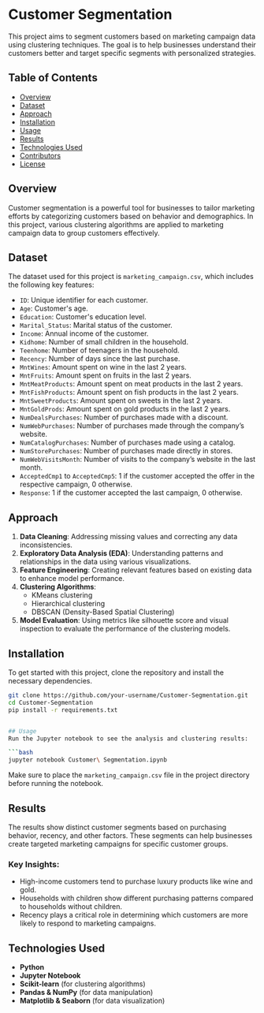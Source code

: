 
# Customer Segmentation

This project aims to segment customers based on marketing campaign data using clustering techniques. The goal is to help businesses understand their customers better and target specific segments with personalized strategies.

## Table of Contents
- [Overview](#overview)
- [Dataset](#dataset)
- [Approach](#approach)
- [Installation](#installation)
- [Usage](#usage)
- [Results](#results)
- [Technologies Used](#technologies-used)
- [Contributors](#contributors)
- [License](#license)

## Overview
Customer segmentation is a powerful tool for businesses to tailor marketing efforts by categorizing customers based on behavior and demographics. In this project, various clustering algorithms are applied to marketing campaign data to group customers effectively.

## Dataset
The dataset used for this project is `marketing_campaign.csv`, which includes the following key features:
- `ID`: Unique identifier for each customer.
- `Age`: Customer's age.
- `Education`: Customer's education level.
- `Marital_Status`: Marital status of the customer.
- `Income`: Annual income of the customer.
- `Kidhome`: Number of small children in the household.
- `Teenhome`: Number of teenagers in the household.
- `Recency`: Number of days since the last purchase.
- `MntWines`: Amount spent on wine in the last 2 years.
- `MntFruits`: Amount spent on fruits in the last 2 years.
- `MntMeatProducts`: Amount spent on meat products in the last 2 years.
- `MntFishProducts`: Amount spent on fish products in the last 2 years.
- `MntSweetProducts`: Amount spent on sweets in the last 2 years.
- `MntGoldProds`: Amount spent on gold products in the last 2 years.
- `NumDealsPurchases`: Number of purchases made with a discount.
- `NumWebPurchases`: Number of purchases made through the company’s website.
- `NumCatalogPurchases`: Number of purchases made using a catalog.
- `NumStorePurchases`: Number of purchases made directly in stores.
- `NumWebVisitsMonth`: Number of visits to the company’s website in the last month.
- `AcceptedCmp1` to `AcceptedCmp5`: 1 if the customer accepted the offer in the respective campaign, 0 otherwise.
- `Response`: 1 if the customer accepted the last campaign, 0 otherwise.

## Approach
1. **Data Cleaning**: Addressing missing values and correcting any data inconsistencies.
2. **Exploratory Data Analysis (EDA)**: Understanding patterns and relationships in the data using various visualizations.
3. **Feature Engineering**: Creating relevant features based on existing data to enhance model performance.
4. **Clustering Algorithms**:
   - KMeans clustering
   - Hierarchical clustering
   - DBSCAN (Density-Based Spatial Clustering)
5. **Model Evaluation**: Using metrics like silhouette score and visual inspection to evaluate the performance of the clustering models.

## Installation
To get started with this project, clone the repository and install the necessary dependencies.

```bash
git clone https://github.com/your-username/Customer-Segmentation.git
cd Customer-Segmentation
pip install -r requirements.txt


## Usage
Run the Jupyter notebook to see the analysis and clustering results:

```bash
jupyter notebook Customer\ Segmentation.ipynb
```

Make sure to place the `marketing_campaign.csv` file in the project directory before running the notebook.

## Results
The results show distinct customer segments based on purchasing behavior, recency, and other factors. These segments can help businesses create targeted marketing campaigns for specific customer groups.

### Key Insights:
- High-income customers tend to purchase luxury products like wine and gold.
- Households with children show different purchasing patterns compared to households without children.
- Recency plays a critical role in determining which customers are more likely to respond to marketing campaigns.

## Technologies Used
- **Python**
- **Jupyter Notebook**
- **Scikit-learn** (for clustering algorithms)
- **Pandas & NumPy** (for data manipulation)
- **Matplotlib & Seaborn** (for data visualization)
